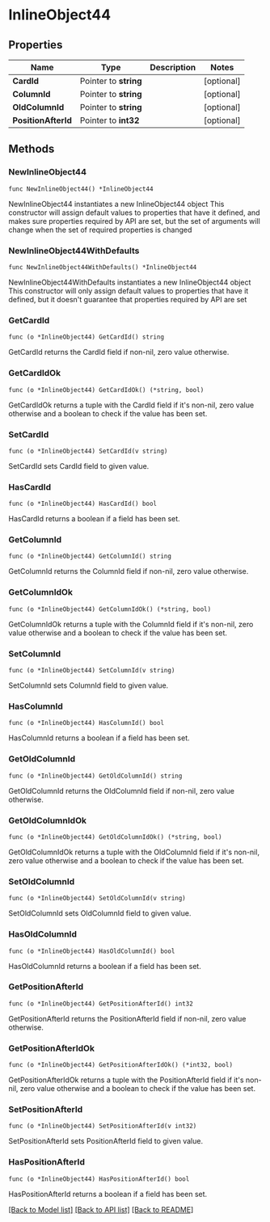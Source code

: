 # InlineObject44

## Properties

Name | Type | Description | Notes
------------ | ------------- | ------------- | -------------
**CardId** | Pointer to **string** |  | [optional] 
**ColumnId** | Pointer to **string** |  | [optional] 
**OldColumnId** | Pointer to **string** |  | [optional] 
**PositionAfterId** | Pointer to **int32** |  | [optional] 

## Methods

### NewInlineObject44

`func NewInlineObject44() *InlineObject44`

NewInlineObject44 instantiates a new InlineObject44 object
This constructor will assign default values to properties that have it defined,
and makes sure properties required by API are set, but the set of arguments
will change when the set of required properties is changed

### NewInlineObject44WithDefaults

`func NewInlineObject44WithDefaults() *InlineObject44`

NewInlineObject44WithDefaults instantiates a new InlineObject44 object
This constructor will only assign default values to properties that have it defined,
but it doesn't guarantee that properties required by API are set

### GetCardId

`func (o *InlineObject44) GetCardId() string`

GetCardId returns the CardId field if non-nil, zero value otherwise.

### GetCardIdOk

`func (o *InlineObject44) GetCardIdOk() (*string, bool)`

GetCardIdOk returns a tuple with the CardId field if it's non-nil, zero value otherwise
and a boolean to check if the value has been set.

### SetCardId

`func (o *InlineObject44) SetCardId(v string)`

SetCardId sets CardId field to given value.

### HasCardId

`func (o *InlineObject44) HasCardId() bool`

HasCardId returns a boolean if a field has been set.

### GetColumnId

`func (o *InlineObject44) GetColumnId() string`

GetColumnId returns the ColumnId field if non-nil, zero value otherwise.

### GetColumnIdOk

`func (o *InlineObject44) GetColumnIdOk() (*string, bool)`

GetColumnIdOk returns a tuple with the ColumnId field if it's non-nil, zero value otherwise
and a boolean to check if the value has been set.

### SetColumnId

`func (o *InlineObject44) SetColumnId(v string)`

SetColumnId sets ColumnId field to given value.

### HasColumnId

`func (o *InlineObject44) HasColumnId() bool`

HasColumnId returns a boolean if a field has been set.

### GetOldColumnId

`func (o *InlineObject44) GetOldColumnId() string`

GetOldColumnId returns the OldColumnId field if non-nil, zero value otherwise.

### GetOldColumnIdOk

`func (o *InlineObject44) GetOldColumnIdOk() (*string, bool)`

GetOldColumnIdOk returns a tuple with the OldColumnId field if it's non-nil, zero value otherwise
and a boolean to check if the value has been set.

### SetOldColumnId

`func (o *InlineObject44) SetOldColumnId(v string)`

SetOldColumnId sets OldColumnId field to given value.

### HasOldColumnId

`func (o *InlineObject44) HasOldColumnId() bool`

HasOldColumnId returns a boolean if a field has been set.

### GetPositionAfterId

`func (o *InlineObject44) GetPositionAfterId() int32`

GetPositionAfterId returns the PositionAfterId field if non-nil, zero value otherwise.

### GetPositionAfterIdOk

`func (o *InlineObject44) GetPositionAfterIdOk() (*int32, bool)`

GetPositionAfterIdOk returns a tuple with the PositionAfterId field if it's non-nil, zero value otherwise
and a boolean to check if the value has been set.

### SetPositionAfterId

`func (o *InlineObject44) SetPositionAfterId(v int32)`

SetPositionAfterId sets PositionAfterId field to given value.

### HasPositionAfterId

`func (o *InlineObject44) HasPositionAfterId() bool`

HasPositionAfterId returns a boolean if a field has been set.


[[Back to Model list]](../README.md#documentation-for-models) [[Back to API list]](../README.md#documentation-for-api-endpoints) [[Back to README]](../README.md)


